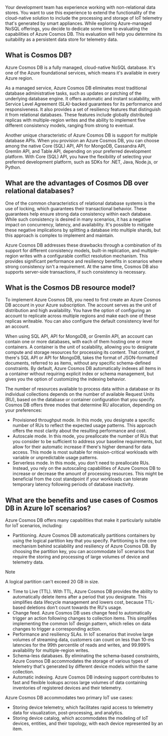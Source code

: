 Your development team has experience working with non-relational data stores. You want to use this experience to extend the functionality of the cloud-native solution to include the processing and storage of IoT telemetry that's generated by smart appliances. While exploring Azure-managed NoSQL offerings, you decide to dedicate some time to evaluating the capabilities of Azure Cosmos DB. This evaluation will help you determine its suitability as a persistent data store for telemetry data.

## What is Cosmos DB?

Azure Cosmos DB is a fully managed, cloud-native NoSQL database. It's one of the Azure foundational services, which means it's available in every Azure region.

As a managed service, Azure Cosmos DB eliminates most traditional database administrative tasks, such as updates or patching of the underlying database engine. It offers automatic and instant scalability, with Service Level Agreement (SLA)-backed guarantees for its performance and responsiveness. It also provides a set of resiliency features that distinguish it from relational databases. These features include globally distributed replicas with multiple-region writes and the ability to implement five different consistency models, ranging from strong to eventual.

Another unique characteristic of Azure Cosmos DB is support for multiple database APIs. When you provision an Azure Cosmos DB, you can choose among the native Core (SQL) API, API for MongoDB, Cassandra API, Gremlin API, and Table API, depending on your preferred development platform. With Core (SQL) API, you have the flexibility of selecting your preferred development platform, such as SDKs for .NET, Java, Node.js, or Python.

## What are the advantages of Cosmos DB over relational databases?

One of the common characteristics of relational database systems is the use of locking, which guarantees their transactional behavior. These guarantees help ensure strong data consistency within each database. While such consistency is desired in many scenarios, it has a negative impact on concurrency, latency, and availability. It's possible to mitigate these negative implications by splitting a database into multiple shards, but this approach is complex to implement and maintain.

Azure Cosmos DB addresses these drawbacks through a combination of its support for different consistency models, built-in replication, and multiple-region writes with a configurable conflict resolution mechanism. This provides significant performance and resiliency benefits in scenarios where strong consistency isn't a requirement. At the same time, Cosmos DB also supports server-side transactions, if such consistency is necessary.

## What is the Cosmos DB resource model?

To implement Azure Cosmos DB, you need to first create an Azure Cosmos DB account in your Azure subscription. The account serves as the unit of distribution and high availability. You have the option of configuring an account to replicate across multiple regions and make each one of these replicas writeable. You can also configure the default consistency level for an account.

When using SQL API, API for MongoDB, or Gremlin API, an account can contain one or more databases, with each of them hosting one or more containers. A container is the unit of scalability, allowing you to designate compute and storage resources for processing its content. That content, if there's SQL API or API for MongoDB, takes the format of JSON-formatted documents, referred to as items, without any specific schema-defined constraints. By default, Azure Cosmos DB automatically indexes all items in a container without requiring explicit index or schema management, but gives you the option of customizing the indexing behavior.

The number of resources available to process data within a database or its individual collections depends on the number of available Request Units (RU), based on the database or container configuration that you specify. Cosmos DB offers three modes that determine RU allocation, depending on your preferences:

- Provisioned throughput mode. In this mode, you designate a specific number of RUs to reflect the expected usage patterns. This approach offers the most clarity about the resulting performance and cost.
- Autoscale mode. In this mode, you preallocate the number of RUs that you consider to be sufficient to address your baseline requirements, but allow for their automatic increase if there's higher demand for data access. This mode is most suitable for mission-critical workloads with variable or unpredictable usage patterns.
- Serverless mode. In this mode, you don't need to preallocate RUs. Instead, you rely on the autoscaling capabilities of Azure Cosmos DB to increase or decrease the amount of processing resources. This might be beneficial from the cost standpoint if your workloads can tolerate temporary latency following periods of database inactivity.

## What are the benefits and use cases of Cosmos DB in Azure IoT scenarios?

Azure Cosmos DB offers many capabilities that make it particularly suitable for IoT scenarios, including:

- Partitioning. Azure Cosmos DB automatically partitions containers by using the logical partition key that you specify. Partitioning is the core mechanism behind scalability and resiliency of Azure Cosmos DB. By choosing the partition key, you can accommodate IoT scenarios that require the storing and processing of large volumes of device and telemetry data.

> [!NOTE]
> A logical partition can't exceed 20 GB in size.

- Time to Live (TTL). With TTL, Azure Cosmos DB provides the ability to automatically delete items after a period that you designate. This simplifies data lifecycle management and lowers cost, because TTL-based deletions don't count towards the RU's usage. <!--ID/SME: If RU is meant to be plural, then change to RUs'-->
- Change feed. Azure Cosmos DB uses change feed to automatically trigger an action following changes to collection items. This simplifies implementing the common IoT design pattern, which relies on data changes to trigger a corresponding action.
- Performance and resiliency SLAs. In IoT scenarios that involve large volumes of streaming data, customers can count on less than 10-ms latencies for the 99th percentile of reads and writes, and 99.999% availability for multiple-region writes.
- Schema-less databases. By eliminating the schema-based constraints, Azure Cosmos DB accommodates the storage of various types of telemetry that's generated by different device models within the same collection.
- Automatic indexing. Azure Cosmos DB indexing support contributes to fast and flexible lookups across large volumes of data containing inventories of registered devices and their telemetry.

Azure Cosmos DB accommodates two primary IoT use cases:

- Storing device telemetry, which facilitates rapid access to telemetry data for visualization, post-processing, and analytics.
- Storing device catalog, which accommodates the modeling of IoT devices, entities, and their topology, with each device represented by an item.
